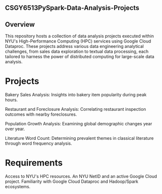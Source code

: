 ## CSGY6513PySpark-Data-Analysis-Projects

## Overview

This repository hosts a collection of data analysis projects executed within NYU's High-Performance Computing (HPC) services using Google Cloud Dataproc. These projects address various data engineering analytical challenges, from sales data exploration to textual data processing, each tailored to harness the power of distributed computing for large-scale data analysis.

# Projects

Bakery Sales Analysis: Insights into bakery item popularity during peak hours.

Restaurant and Foreclosure Analysis: Correlating restaurant inspection outcomes with nearby foreclosures.

Population Growth Analysis: Examining global demographic changes year over year.

Literature Word Count: Determining prevalent themes in classical literature through word frequency analysis.

# Requirements
Access to NYU's HPC resources.
An NYU NetID and an active Google Cloud project.
Familiarity with Google Cloud Dataproc and Hadoop/Spark ecosystems.
